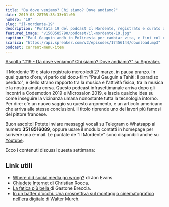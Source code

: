 ```yaml
---
title: "Da dove veniamo? Chi siamo? Dove andiamo?"
date: 2019-03-28T05:38:33+01:00
numero: "19"
slug: "il-mordente-19"
description: "Puntata 19 del podcast Il Mordente, registrato e curato da Riccardo Palombo."
featured_image: "v1560585790/podcast/il-mordente-19.jpg"
caption: "Paul Gauguin andò in Polinesia per cambiar vita, e finì col crearne diverse. La tela sopra (1897-98, da lei il titolo della puntata) è considerata il suo testamento artistico e spirituale."
scarica: "https://api.spreaker.com/v2/episodes/17456144/download.mp3"
podcast: current-menu-item
---
```


<a class="spreaker-player" href="https://www.spreaker.com/episode/17456144" data-resource="episode_id=17456144" data-width="100%" data-height="200" data-theme="light" data-playlist="false" data-playlist-continuous="false" data-autoplay="false" data-live-autoplay="false" data-chapters-image="true" data-episode-image-position="right" data-hide-logo="false" data-hide-likes="false" data-hide-comments="false" data-hide-sharing="false" data-hide-download="true" >Ascolta "#19 - Da dove veniamo? Chi siamo? Dove andiamo?" su Spreaker.</a>

Il Mordente 19 è stato registrato mercoledì 27 marzo, in pausa pranzo. In quel quarto d'ora, vi parlo del docu-film "Paul Gauguin a Tahiti: Il paradiso perduto", e dello strano rapporto tra la musica e l'attività fisica, tra la musica e la nostra amata corsa. Questo podcast infrasettimanale arriva dopo gli incontri a Codemotion 2019 e Microsalon 2019, e lascia qualche idea su come inseguire la vicinanza umana nonostante tutta la tecnologia intorno. Per dire: c'è un nuovo saggio su questo argomento, e un articolo americano che arriva alle stesse conclusioni. Il titolo riprende uno dei lavori più famosi del pittore francese.

Buon ascolto! Potete inviare messaggi vocali su Telegram o Whatsapp al numero **351 8516089**, oppure usare il modulo contatti in homepage per scrivere una e-mail. Le puntate de "Il Mordente" sono disponibili anche su <a class="text-info" title="Canale Youtube Riccardo Palombo" href="https://www.youtube.com/riccardopalombo">Youtube</a>.

Ecco i contenuti discussi questa settimana:

## Link utili
<ul>
<li><a class="text-info" href="https://techcrunch.com/2019/03/24/where-did-social-media-go-wrong/" target="_blank" rel="nofollow" title="Vedi l'articolo Where did social media go wrong?">Where did social media go wrong?</a> di Jon Evans.</li>
<li><a class="text-info" href="https://amzn.to/2HI0IjL" target="_blank" rel="nofollow" title="Vedi il libro Chiudete internet">Chiudete Internet</a> di Christian Rocca.</li>
<li><a class="text-info" href="https://amzn.to/2SjHSQJ" target="_blank" rel="nofollow" title="Vedi il libro La fatica più bella">La fatica più bella </a> di Gastone Breccia.</li>
<li><a class="text-info" href="https://amzn.to/2CkuHtP" target="_blank" rel="nofollow" title="Vedi il libro In un batter d'occhi">In un batter d'occhi. Una prospettiva sul montaggio cinematografico nell'era digitale</a> di Walter Murch.</li>
</ul>